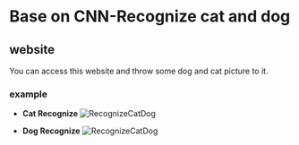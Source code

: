 # Base on CNN-Recognize cat and dog

## website
You can access this website and throw some dog and cat picture to it.


### example
* **Cat Recognize**
![RecognizeCatDog](https://i.imgur.com/qxTPC2N.png)

* **Dog Recognize**
![RecognizeCatDog](https://i.imgur.com/dHz1fXy.png)
